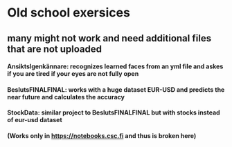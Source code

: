 # Old school exersices
## many might not work and need additional files that are not uploaded

#### AnsiktsIgenkännare: recognizes learned faces from an yml file and askes if you are tired if your eyes are not fully open

#### BeslutsFINALFINAL: works with a huge dataset EUR-USD and predicts the near future and calculates the accuracy

#### StockData: similar project to BeslutsFINALFINAL but with stocks instead of eur-usd dataset
#### (Works only in https://notebooks.csc.fi and thus is broken here)
